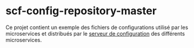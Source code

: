 # scf-config-repository-master

Ce projet contient un exemple des fichiers de configurations utilisé par les microservices et distribués par le [serveur de configuration](https://github.com/Nutrimetic/Spring-cloud-eureka-configuration-server) des différents microservices.
